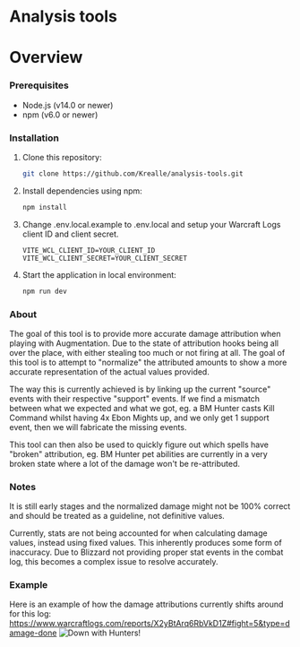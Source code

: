 # Analysis tools

# Overview
### Prerequisites

- Node.js (v14.0 or newer)
- npm (v6.0 or newer)

### Installation

1. Clone this repository:

   ```bash
   git clone https://github.com/Krealle/analysis-tools.git
   ```
2. Install dependencies using npm:
   ```bash
   npm install
   ```
3. Change .env.local.example to .env.local and setup your Warcraft Logs client ID and client secret.
   ```
   VITE_WCL_CLIENT_ID=YOUR_CLIENT_ID
   VITE_WCL_CLIENT_SECRET=YOUR_CLIENT_SECRET
   ```
4. Start the application in local environment:
    ```bash
   npm run dev
   ```

### About
The goal of this tool is to provide more accurate damage attribution when playing with Augmentation. Due to the state of attribution hooks being all over the place, with either stealing too much or not firing at all.
The goal of this tool is to attempt to "normalize" the attributed amounts to show a more accurate representation of the actual values provided.

The way this is currently achieved is by linking up the current "source" events with their respective "support" events. If we find a mismatch between what we expected and what we got, eg. a BM Hunter casts Kill Command whilst having 4x Ebon Mights up, and we only get 1 support event, then we will fabricate the missing events.

This tool can then also be used to quickly figure out which spells have "broken" attribution, eg. BM Hunter pet abilities are currently in a very broken state where a lot of the damage won't be re-attributed.

### Notes
It is still early stages and the normalized damage might not be 100% correct and should be treated as a guideline, not definitive values.

Currently, stats are not being accounted for when calculating damage values, instead using fixed values. This inherently produces some form of inaccuracy. Due to Blizzard not providing proper stat events in the combat log, this becomes a complex issue to resolve accurately.

### Example
Here is an example of how the damage attributions currently shifts around for this log: https://www.warcraftlogs.com/reports/X2yBtArq6RbVkD1Z#fight=5&type=damage-done
![Down with Hunters!](https://github.com/Krealle/analysis-tools/assets/3404958/85424861-87b7-4d4e-9581-7d4525f806c8)
